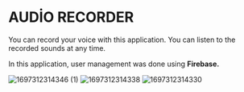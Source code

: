 # AUDİO RECORDER

You can record your voice with this application. You can listen to the recorded sounds at any time.



In this application, user management was done using **Firebase.**


![1697312314346 (1)](https://github.com/serkan1st1/Audio_Recorder/assets/83124299/16363c9b-9a38-4d75-84a1-f09090cbe3ee) 
![1697312314338](https://github.com/serkan1st1/Audio_Recorder/assets/83124299/198dc863-b0b0-43c3-8a93-3de6bfe8065a)
![1697312314330](https://github.com/serkan1st1/Audio_Recorder/assets/83124299/2c95fe7d-63e3-4dc4-9604-ee68ac4c2d0b)


